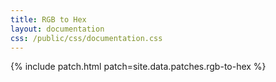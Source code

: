 ```yaml
---
title: RGB to Hex
layout: documentation
css: /public/css/documentation.css
---
```


{% include patch.html patch=site.data.patches.rgb-to-hex %}

